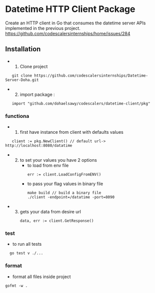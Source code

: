 # Datetime HTTP Client Package 
Create an HTTP client in Go that consumes the datetime server APIs implemented in the previous project. https://github.com/codescalersinternships/home/issues/284

## Installation 
- 1. Clone project
```golang
   git clone https://github.com/codescalersinternships/Datetime-Server-Doha.git
```
- 2. import package :
```golang
   import "github.com/dohaelsawy/codescalers/datetime-client/pkg"
```
### functiona
- 1. first have instance from client with defaults values 
```golang
   client := pkg.NewClient() // default url-> http://localhost:8080/datatime
```
- 2. to set your values you have 2 options
     - to load from env file
       ```golang
       err := client.LoadConfigFromENV()
       ```
     - to pass your flag values in binary file
       ```golang
       make build // build a binary file
       ./client -endpoint=/datatime -port=8090
       ```
- 3. gets your data from desire url
     ```golang
     data, err := client.GetResponse()
     ```

### test
- to run all tests
```golang
  go test v ./...
```
### format
- format all files inside project
```golang
gofmt -w .
```
